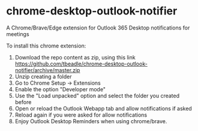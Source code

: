 # chrome-desktop-outlook-notifier
A Chrome/Brave/Edge extension for Outlook 365 Desktop notifications for meetings

To install this chrome extension:

1. Download the repo content as zip, using this link https://github.com/tbeadle/chrome-desktop-outlook-notifier/archive/master.zip
2. Unzip creating a folder
3. Go to Chrome Setup -> Extensions
4. Enable the option "Developer mode"
5. Use the "Load unpacked" option and select the folder you created before
6. Open or reload the Outlook Webapp tab and allow notifications if asked
7. Reload again if you were asked for allow notifications
8. Enjoy Outlook Desktop Reminders when using chrome/brave.
